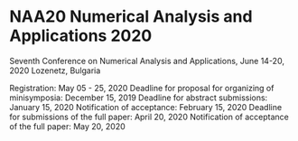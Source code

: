 # NAA20 Numerical Analysis and Applications 2020

Seventh Conference on Numerical Analysis and Applications, June 14-20, 2020 Lozenetz, Bulgaria

Registration: May 05 - 25, 2020
Deadline for proposal for organizing of minisymposia: December 15, 2019
Deadline for abstract submissions: January 15, 2020
Notification of acceptance: February 15, 2020
Deadline for submissions of the full paper: April 20, 2020
Notification of acceptance of the full paper: May 20, 2020
